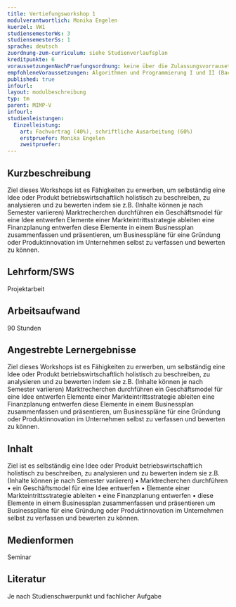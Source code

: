 ```yaml
---
title: Vertiefungsworkshop 1
modulverantwortlich: Monika Engelen
kuerzel: VW1
studiensemesterWs: 3
studiensemesterSs: 1
sprache: deutsch
zuordnung-zum-curriculum: siehe Studienverlaufsplan
kreditpunkte: 6
voraussetzungenNachPruefungsordnung: keine über die Zulassungsvorrausetzungen zum Studium hinausgehenden
empfohleneVoraussetzungen: Algorithmen und Programmierung I und II (Bachelor), Softwaretechnik (Bachelor), BWL I - Grundlagen (Bachelor)
published: true
infourl: 
layout: modulbeschreibung
typ: tm
parent: MIMP-V
infourl: 
studienleistungen:
  Einzelleistung:
    art: Fachvortrag (40%), schriftliche Ausarbeitung (60%)
    erstpruefer: Monika Engelen
    zweitpruefer: 
---
```


## Kurzbeschreibung
Ziel dieses Workshops ist es Fähigkeiten zu erwerben, um selbständig eine Idee oder Produkt betriebswirtschaftlich holistisch zu beschreiben, zu analysieren und zu bewerten indem sie z.B. (Inhalte können je nach Semester variieren) Marktrecherchen durchführen ein Geschäftsmodel für eine Idee entwerfen Elemente einer Markteintrittsstrategie ableiten eine Finanzplanung entwerfen diese Elemente in einem Businessplan zusammenfassen und präsentieren, um Businesspläne für eine Gründung oder Produktinnovation im Unternehmen selbst zu verfassen und bewerten zu können.

## Lehrform/SWS 
Projektarbeit

## Arbeitsaufwand 
90 Stunden

## Angestrebte Lernergebnisse
Ziel dieses Workshops ist es Fähigkeiten zu erwerben, um selbständig eine Idee oder Produkt betriebswirtschaftlich holistisch zu beschreiben, zu analysieren und zu bewerten indem sie z.B. (Inhalte können je nach Semester variieren) Marktrecherchen durchführen ein Geschäftsmodel für eine Idee entwerfen Elemente einer Markteintrittsstrategie ableiten eine Finanzplanung entwerfen diese Elemente in einem Businessplan zusammenfassen und präsentieren, um Businesspläne für eine Gründung oder Produktinnovation im Unternehmen selbst zu verfassen und bewerten zu können.

## Inhalt
Ziel ist es selbständig eine Idee oder Produkt betriebswirtschaftlich holistisch zu beschreiben, zu analysieren und zu bewerten indem sie z.B.
(Inhalte können je nach Semester variieren)
• Marktrecherchen durchführen
• ein Geschäftsmodel für eine Idee entwerfen
• Elemente einer Markteintrittsstrategie ableiten
• eine Finanzplanung entwerfen
• diese Elemente in einem Businessplan zusammenfassen und
präsentieren um Businesspläne für eine Gründung oder Produktinnovation im Unternehmen selbst zu verfassen und bewerten zu können.


## Medienformen
Seminar

## Literatur
Je nach Studienschwerpunkt und fachlicher Aufgabe
